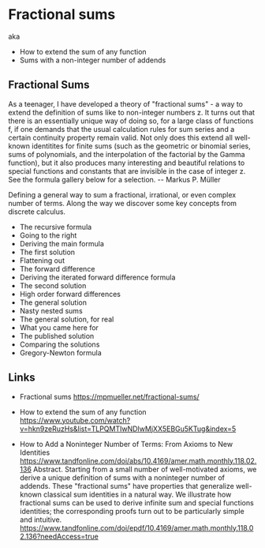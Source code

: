 # Fractional sums


aka
- How to extend the sum of any function
- Sums with a non-integer number of addends

## Fractional Sums

As a teenager, I have developed a theory of "fractional sums" - a way to extend the definition of sums like  to non-integer numbers z. It turns out that there is an essentially unique way of doing so, for a large class of functions f, if one demands that the usual calculation rules for sum series and a certain continuity property remain valid. Not only does this extend all well-known identitites for finite sums (such as the geometric or binomial series, sums of polynomials, and the interpolation of the factorial by the Gamma function), but it also produces many interesting and beautiful relations to special functions and constants that are invisible in the case of integer z. See the formula gallery below for a selection. -- Markus P. Müller


Defining a general way to sum a fractional, irrational, or even complex number of terms. Along the way we discover some key concepts from discrete calculus.

- The recursive formula
- Going to the right
- Deriving the main formula
- The first solution
- Flattening out
- The forward difference
- Deriving the iterated forward difference formula
- The second solution
- High order forward differences
- The general solution
- Nasty nested sums
- The general solution, for real
- What you came here for
- The published solution
- Comparing the solutions
- Gregory-Newton formula





## Links

* Fractional sums
https://mpmueller.net/fractional-sums/

* How to extend the sum of any function
https://www.youtube.com/watch?v=hkn9zeRuzHs&list=TLPQMTIwNDIwMjXX5EBGu5KTug&index=5

* How to Add a Noninteger Number of Terms: From Axioms to New Identities
https://www.tandfonline.com/doi/abs/10.4169/amer.math.monthly.118.02.136
Abstract. Starting from a small number of well-motivated axioms, we derive a unique definition of sums with a noninteger number of addends. These "fractional sums" have properties that generalize well-known classical sum identities in a natural way. We illustrate how fractional sums can be used to derive infinite sum and special functions identities; the corresponding proofs turn out to be particularly simple and intuitive.
https://www.tandfonline.com/doi/epdf/10.4169/amer.math.monthly.118.02.136?needAccess=true
